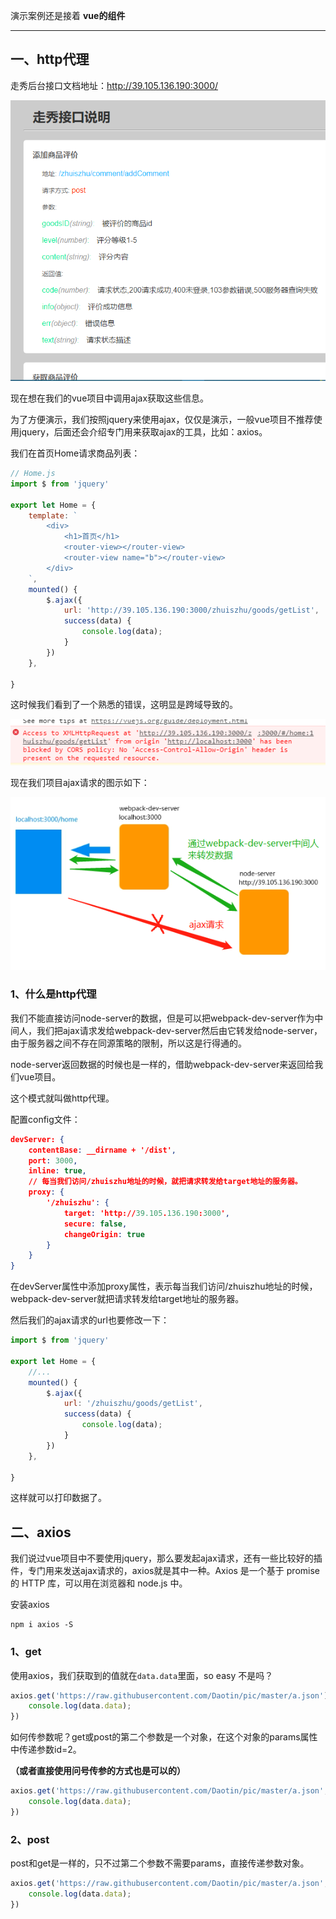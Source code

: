 演示案例还是接着 **vue的组件**

---

## 一、http代理

走秀后台接口文档地址：<http://39.105.136.190:3000/>

![](images/34.png)



现在想在我们的vue项目中调用ajax获取这些信息。

为了方便演示，我们按照jquery来使用ajax，仅仅是演示，一般vue项目不推荐使用jquery，后面还会介绍专门用来获取ajax的工具，比如：axios。



我们在首页Home请求商品列表：

```js
// Home.js
import $ from 'jquery'

export let Home = {
    template: `
        <div>
            <h1>首页</h1>
            <router-view></router-view>
            <router-view name="b"></router-view>
        </div>
    `,
    mounted() {
        $.ajax({
            url: 'http://39.105.136.190:3000/zhuiszhu/goods/getList',
            success(data) {
                console.log(data);
            }
        })
    },

}
```

这时候我们看到了一个熟悉的错误，这明显是跨域导致的。

![](images/35.png)

现在我们项目ajax请求的图示如下：

![](images/36.png)

### 1、什么是http代理

我们不能直接访问node-server的数据，但是可以把webpack-dev-server作为中间人，我们把ajax请求发给webpack-dev-server然后由它转发给node-server，由于服务器之间不存在同源策略的限制，所以这是行得通的。

node-server返回数据的时候也是一样的，借助webpack-dev-server来返回给我们vue项目。

这个模式就叫做http代理。



配置config文件：

```json
devServer: {
    contentBase: __dirname + '/dist',
    port: 3000,
    inline: true,
    // 每当我们访问/zhuiszhu地址的时候，就把请求转发给target地址的服务器。
    proxy: {
        '/zhuiszhu': {
            target: 'http://39.105.136.190:3000',
            secure: false,
            changeOrigin: true
        }
    }
}
```

在devServer属性中添加proxy属性，表示每当我们访问/zhuiszhu地址的时候，webpack-dev-server就把请求转发给target地址的服务器。

然后我们的ajax请求的url也要修改一下：

```js
import $ from 'jquery'

export let Home = {
    //...
    mounted() {
        $.ajax({
            url: '/zhuiszhu/goods/getList',
            success(data) {
                console.log(data);
            }
        })
    },

}
```

这样就可以打印数据了。





## 二、axios

我们说过vue项目中不要使用jquery，那么要发起ajax请求，还有一些比较好的插件，专门用来发送ajax请求的，axios就是其中一种。Axios 是一个基于 promise 的 HTTP 库，可以用在浏览器和 node.js 中。



安装axios

```
npm i axios -S
```



### 1、get

使用axios，我们获取到的值就在`data.data`里面，so easy 不是吗？

```js
axios.get('https://raw.githubusercontent.com/Daotin/pic/master/a.json').then(data => {
    console.log(data.data);
})
```



如何传参数呢？get或post的第二个参数是一个对象，在这个对象的params属性中传递参数id=2。

**（或者直接使用问号传参的方式也是可以的）**

```js
axios.get('https://raw.githubusercontent.com/Daotin/pic/master/a.json',{params:{id:2}}).then(data => {
    console.log(data.data);
})
```



### 2、post

post和get是一样的，只不过第二个参数不需要params，直接传递参数对象。

```js
axios.get('https://raw.githubusercontent.com/Daotin/pic/master/a.json',{id:2}).then(data => {
    console.log(data.data);
})
```

